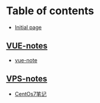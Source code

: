 # Table of contents

* [Initial page](README.md)

## [VUE-notes](VUE-notes/)

- [vue-note](VUE-notes/vue-note.md)



## [VPS-notes](VPS-notes/)

- [CentOs7笔记](VPS-notes/CentOs7笔记.md)

